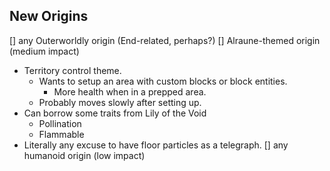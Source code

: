 ## New Origins
[] any Outerworldly origin (End-related, perhaps?)
[] Alraune-themed origin (medium impact)
  - Territory control theme.
    - Wants to setup an area with custom blocks or block entities.
      - More health when in a prepped area.
    - Probably moves slowly after setting up.
  - Can borrow some traits from Lily of the Void
    - Pollination
    - Flammable
  - Literally any excuse to have floor particles as a telegraph.
[] any humanoid origin (low impact)